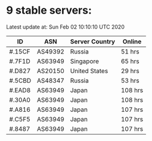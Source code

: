 # 9 stable servers:

Latest update at: Sun Feb 02 10:10:10 UTC 2020

| ID | ASN | Server Country | Online |
| -- | --- | -------------- | ------ |
| #.15CF | AS49392 | Russia | 51 hrs |
| #.7F1D | AS63949 | Singapore | 65 hrs |
| #.D827 | AS20150 | United States | 29 hrs |
| #.5CBD | AS48347 | Russia | 53 hrs |
| #.EAD8 | AS63949 | Japan | 108 hrs |
| #.30A0 | AS63949 | Japan | 108 hrs |
| #.A816 | AS63949 | Japan | 107 hrs |
| #.C5F5 | AS63949 | Japan | 107 hrs |
| #.8487 | AS63949 | Japan | 107 hrs |

